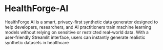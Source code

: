 # HealthForge-AI
HealthForge AI is a smart, privacy-first synthetic data generator designed to help developers, researchers, and AI practitioners train machine learning models without relying on sensitive or restricted real-world data.  With a user-friendly Streamlit interface, users can instantly generate realistic synthetic datasets in healthcare 
